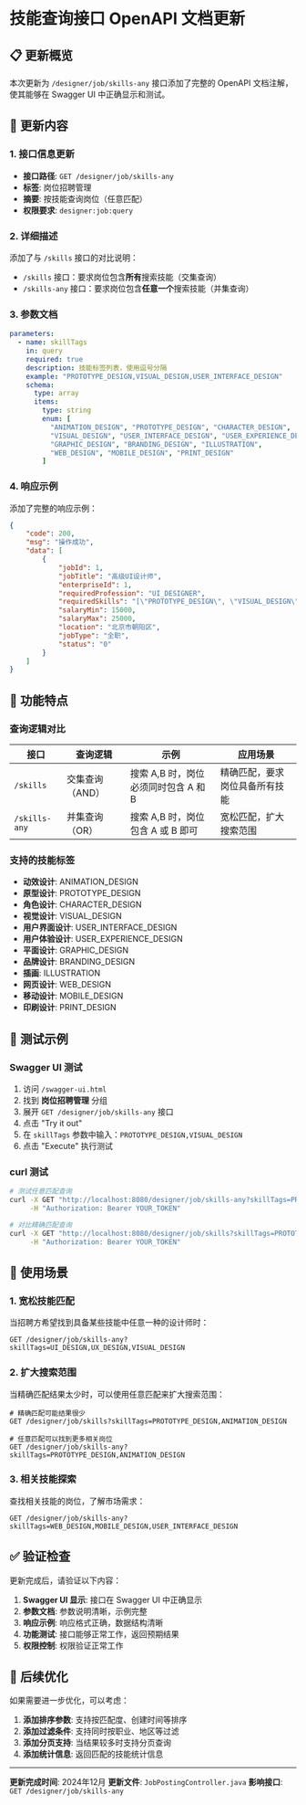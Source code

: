 # 技能查询接口 OpenAPI 文档更新

## 📋 更新概览

本次更新为 `/designer/job/skills-any` 接口添加了完整的 OpenAPI 文档注解，使其能够在 Swagger UI 中正确显示和测试。

## 🔧 更新内容

### 1. 接口信息更新

- **接口路径**: `GET /designer/job/skills-any`
- **标签**: 岗位招聘管理
- **摘要**: 按技能查询岗位（任意匹配）
- **权限要求**: `designer:job:query`

### 2. 详细描述

添加了与 `/skills` 接口的对比说明：
- `/skills` 接口：要求岗位包含**所有**搜索技能（交集查询）
- `/skills-any` 接口：要求岗位包含**任意一个**搜索技能（并集查询）

### 3. 参数文档

```yaml
parameters:
  - name: skillTags
    in: query
    required: true
    description: 技能标签列表，使用逗号分隔
    example: "PROTOTYPE_DESIGN,VISUAL_DESIGN,USER_INTERFACE_DESIGN"
    schema:
      type: array
      items:
        type: string
        enum: [
          "ANIMATION_DESIGN", "PROTOTYPE_DESIGN", "CHARACTER_DESIGN",
          "VISUAL_DESIGN", "USER_INTERFACE_DESIGN", "USER_EXPERIENCE_DESIGN",
          "GRAPHIC_DESIGN", "BRANDING_DESIGN", "ILLUSTRATION",
          "WEB_DESIGN", "MOBILE_DESIGN", "PRINT_DESIGN"
        ]
```

### 4. 响应示例

添加了完整的响应示例：

```json
{
    "code": 200,
    "msg": "操作成功",
    "data": [
        {
            "jobId": 1,
            "jobTitle": "高级UI设计师",
            "enterpriseId": 1,
            "requiredProfession": "UI_DESIGNER",
            "requiredSkills": "[\"PROTOTYPE_DESIGN\", \"VISUAL_DESIGN\", \"USER_INTERFACE_DESIGN\"]",
            "salaryMin": 15000,
            "salaryMax": 25000,
            "location": "北京市朝阳区",
            "jobType": "全职",
            "status": "0"
        }
    ]
}
```

## 🎯 功能特点

### 查询逻辑对比

| 接口 | 查询逻辑 | 示例 | 应用场景 |
|------|----------|------|----------|
| `/skills` | 交集查询（AND） | 搜索 A,B 时，岗位必须同时包含 A 和 B | 精确匹配，要求岗位具备所有技能 |
| `/skills-any` | 并集查询（OR） | 搜索 A,B 时，岗位包含 A 或 B 即可 | 宽松匹配，扩大搜索范围 |

### 支持的技能标签

- **动效设计**: ANIMATION_DESIGN
- **原型设计**: PROTOTYPE_DESIGN  
- **角色设计**: CHARACTER_DESIGN
- **视觉设计**: VISUAL_DESIGN
- **用户界面设计**: USER_INTERFACE_DESIGN
- **用户体验设计**: USER_EXPERIENCE_DESIGN
- **平面设计**: GRAPHIC_DESIGN
- **品牌设计**: BRANDING_DESIGN
- **插画**: ILLUSTRATION
- **网页设计**: WEB_DESIGN
- **移动设计**: MOBILE_DESIGN
- **印刷设计**: PRINT_DESIGN

## 🧪 测试示例

### Swagger UI 测试

1. 访问 `/swagger-ui.html`
2. 找到 **岗位招聘管理** 分组
3. 展开 `GET /designer/job/skills-any` 接口
4. 点击 "Try it out"
5. 在 `skillTags` 参数中输入：`PROTOTYPE_DESIGN,VISUAL_DESIGN`
6. 点击 "Execute" 执行测试

### curl 测试

```bash
# 测试任意匹配查询
curl -X GET "http://localhost:8080/designer/job/skills-any?skillTags=PROTOTYPE_DESIGN,VISUAL_DESIGN" \
     -H "Authorization: Bearer YOUR_TOKEN"

# 对比精确匹配查询
curl -X GET "http://localhost:8080/designer/job/skills?skillTags=PROTOTYPE_DESIGN,VISUAL_DESIGN" \
     -H "Authorization: Bearer YOUR_TOKEN"
```

## 📝 使用场景

### 1. 宽松技能匹配
当招聘方希望找到具备某些技能中任意一种的设计师时：
```
GET /designer/job/skills-any?skillTags=UI_DESIGN,UX_DESIGN,VISUAL_DESIGN
```

### 2. 扩大搜索范围
当精确匹配结果太少时，可以使用任意匹配来扩大搜索范围：
```
# 精确匹配可能结果很少
GET /designer/job/skills?skillTags=PROTOTYPE_DESIGN,ANIMATION_DESIGN

# 任意匹配可以找到更多相关岗位
GET /designer/job/skills-any?skillTags=PROTOTYPE_DESIGN,ANIMATION_DESIGN
```

### 3. 相关技能探索
查找相关技能的岗位，了解市场需求：
```
GET /designer/job/skills-any?skillTags=WEB_DESIGN,MOBILE_DESIGN,USER_INTERFACE_DESIGN
```

## ✅ 验证检查

更新完成后，请验证以下内容：

1. **Swagger UI 显示**: 接口在 Swagger UI 中正确显示
2. **参数文档**: 参数说明清晰，示例完整
3. **响应示例**: 响应格式正确，数据结构清晰
4. **功能测试**: 接口能够正常工作，返回预期结果
5. **权限控制**: 权限验证正常工作

## 🔄 后续优化

如果需要进一步优化，可以考虑：

1. **添加排序参数**: 支持按匹配度、创建时间等排序
2. **添加过滤条件**: 支持同时按职业、地区等过滤
3. **添加分页支持**: 当结果较多时支持分页查询
4. **添加统计信息**: 返回匹配的技能统计信息

---

**更新完成时间**: 2024年12月
**更新文件**: `JobPostingController.java`
**影响接口**: `GET /designer/job/skills-any` 